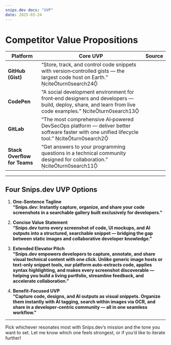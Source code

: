 ```yaml
---
snips.dev docs: "UVP"
date: 2025-03-24
---
```


# Competitor Value Propositions

| Platform | Core UVP | Source |
|----------|----------|--------|
| **GitHub (Gist)** | “Store, track, and control code snippets with version‑controlled gists — the largest code host on Earth.” citeturn0search24 |  
| **CodePen** | “A social development environment for front‑end designers and developers — build, deploy, share, and learn from live code examples.” citeturn0search13 |  
| **GitLab** | “The most comprehensive AI‑powered DevSecOps platform — deliver better software faster with one unified lifecycle tool.” citeturn0search2 |  
| **Stack Overflow for Teams** | “Get answers to your programming questions in a technical community designed for collaboration.” citeturn0search11 |  

---

## Four Snips.dev UVP Options

1. **One‑Sentence Tagline**  
   **“Snips.dev: Instantly capture, organize, and share your code screenshots in a searchable gallery built exclusively for developers.”**

2. **Concise Value Statement**  
   **“Snips.dev turns every screenshot of code, UI mockups, and AI outputs into a structured, searchable snippet — bridging the gap between static images and collaborative developer knowledge.”**

3. **Extended Elevator Pitch**  
   **“Snips.dev empowers developers to capture, annotate, and share visual technical content with one click. Unlike generic image hosts or text‑only snippet tools, our platform auto‑extracts code, applies syntax highlighting, and makes every screenshot discoverable — helping you build a living portfolio, streamline feedback, and accelerate collaboration.”**

4. **Benefit‑Focused UVP**  
   **“Capture code, designs, and AI outputs as visual snippets. Organize them instantly with AI tagging, search within images via OCR, and share in a developer‑centric community — all in one seamless workflow.”**

---

Pick whichever resonates most with Snips.dev’s mission and the tone you want to set. Let me know which one feels strongest, or if you’d like to iterate further!
